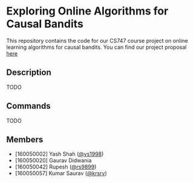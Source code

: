 # Exploring Online Algorithms for Causal Bandits
This repository contains the code for our CS747 course project on online learning algorithms for causal bandits. You can find our project proposal [here](proposal.pdf)

## Description
TODO

## Commands
TODO

## Members
*   [160050002] Yash Shah ([@ys1998](https://github.com/ys1998))
*   [160050020] Gaurav Didwania 
*   [160050042] Rupesh ([@rs9899](https://github.com/rs9899))
*   [160050057] Kumar Saurav ([@krsrv](https://github.com/krsrv))
